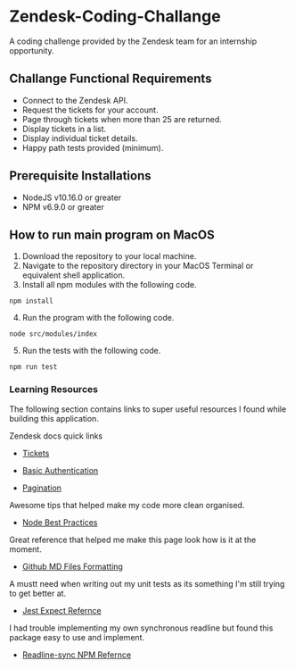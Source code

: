 # Zendesk-Coding-Challange

A coding challenge provided by the Zendesk team for an internship opportunity.

## Challange Functional Requirements

- Connect to the Zendesk API.
- Request the tickets for your account.
- Page through tickets when more than 25 are returned.
- Display tickets in a list.
- Display individual ticket details.
- Happy path tests provided (minimum).

## Prerequisite Installations

- NodeJS v10.16.0 or greater
- NPM v6.9.0 or greater

## How to run main program on MacOS

1. Download the repository to your local machine.
2. Navigate to the repository directory in your MacOS Terminal or equivalent shell application.
3. Install all npm modules with the following code.

```
npm install
```

4. Run the program with the following code.

```
node src/modules/index
```

5. Run the tests with the following code.

```
npm run test
```

### Learning Resources

The following section contains links to super useful resources I found while building this application.

Zendesk docs quick links

* [Tickets](https://developer.zendesk.com/rest_api/docs/support/tickets#show-ticket)

* [Basic Authentication](https://developer.zendesk.com/rest_api/docs/support/introduction#basic-authentication)

* [Pagination](https://developer.zendesk.com/rest_api/docs/support/introduction#pagination)

Awesome tips that helped make my code more clean organised.
* [Node Best Practices](https://github.com/i0natan/nodebestpractices)

Great reference that helped me make this page look how is it at the moment.
* [Github MD Files Formatting](https://help.github.com/en/articles/basic-writing-and-formatting-syntax)

A mustt need when writing out my unit tests as its something I'm still trying to get better at.
* [Jest Expect Refernce](https://jestjs.io/docs/en/expect.html)

I had trouble implementing my own synchronous readline but found this package easy to use and implement.
* [Readline-sync NPM Refernce](https://www.npmjs.com/package/readline-sync)
